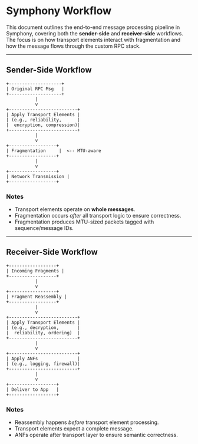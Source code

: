 # Symphony Workflow

This document outlines the end-to-end message processing pipeline in Symphony, covering both the **sender-side** and **receiver-side** workflows. The focus is on how transport elements interact with fragmentation and how the message flows through the custom RPC stack.

---

## Sender-Side Workflow

```
+--------------------+
| Original RPC Msg   |
+--------------------+
           |
           v
+--------------------------+
| Apply Transport Elements |
| (e.g., reliability,      |
|  encryption, compression)|
+--------------------------+
           |
           v
+------------------+
| Fragmentation     |  <-- MTU-aware
+------------------+
           |
           v
+------------------+
| Network Transmission |
+------------------+
```

### Notes

* Transport elements operate on **whole messages**.
* Fragmentation occurs *after* all transport logic to ensure correctness.
* Fragmentation produces MTU-sized packets tagged with sequence/message IDs.

---

## Receiver-Side Workflow

```
+------------------+
| Incoming Fragments |
+------------------+
           |
           v
+------------------+
| Fragment Reassembly |
+------------------+
           |
           v
+--------------------------+
| Apply Transport Elements |
| (e.g., decryption,       |
|  reliability, ordering)  |
+--------------------------+
           |
           v
+--------------------------+
| Apply ANFs               |
| (e.g., logging, firewall)|
+--------------------------+
           |
           v
+------------------+
| Deliver to App   |
+------------------+
```

### Notes

* Reassembly happens *before* transport element processing.
* Transport elements expect a complete message.
* ANFs operate after transport layer to ensure semantic correctness.